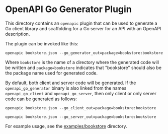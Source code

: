 # OpenAPI Go Generator Plugin

This directory contains an `openapic` plugin that can be used to generate a Go client library and scaffolding for a Go server for an API with an OpenAPI description.

The plugin can be invoked like this:

	openapic bookstore.json --go_generator_out=package=bookstore:bookstore

Where `bookstore` is the name of a directory where the generated code will be written and `package=bookstore` indicates that "bookstore" should also be the package name used for generated code. 

By default, both client and server code will be generated. If the `openapi_go_generator` binary is also linked from the names `openapi_go_client` and `openapi_go_server`, then only client or only server code can be generated as follows:

	openapic bookstore.json --go_client_out=package=bookstore:bookstore

	openapic bookstore.json --go_server_out=package=bookstore:bookstore

For example usage, see the [examples/bookstore](examples/bookstore) directory.
